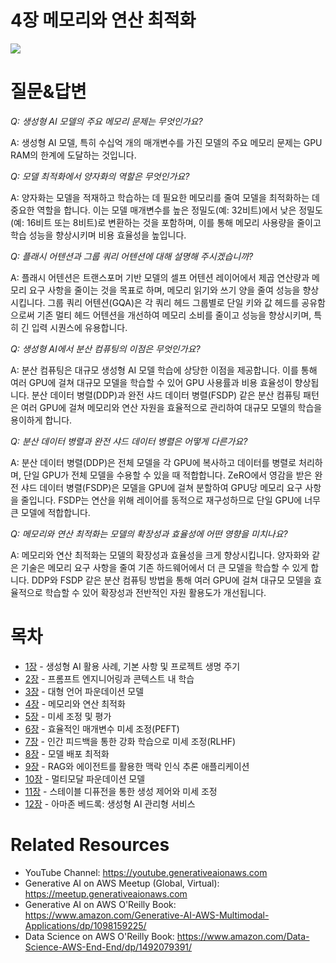# 4장 메모리와 연산 최적화
[![](../img/gaia_book_cover_sm.png)](https://www.amazon.com/Generative-AI-AWS-Multimodal-Applications/dp/1098159225/)

# 질문&답변
_Q: 생성형 AI 모델의 주요 메모리 문제는 무엇인가요?_

A: 생성형 AI 모델, 특히 수십억 개의 매개변수를 가진 모델의 주요 메모리 문제는 GPU RAM의 한계에 도달하는 것입니다.

_Q: 모델 최적화에서 양자화의 역할은 무엇인가요?_

A: 양자화는 모델을 적재하고 학습하는 데 필요한 메모리를 줄여 모델을 최적화하는 데 중요한 역할을 합니다. 이는 모델 매개변수를 높은 정밀도(예: 32비트)에서 낮은 정밀도(예: 16비트 또는 8비트)로 변환하는 것을 포함하며, 이를 통해 메모리 사용량을 줄이고 학습 성능을 향상시키며 비용 효율성을 높입니다.

_Q: 플래시 어텐션과 그룹 쿼리 어텐션에 대해 설명해 주시겠습니까?_

A: 플래시 어텐션은 트랜스포머 기반 모델의 셀프 어텐션 레이어에서 제곱 연산량과 메모리 요구 사항을 줄이는 것을 목표로 하며, 메모리 읽기와 쓰기 양을 줄여 성능을 향상시킵니다. 그룹 쿼리 어텐션(GQA)은 각 쿼리 헤드 그룹별로 단일 키와 값 헤드를 공유함으로써 기존 멀티 헤드 어텐션을 개선하여 메모리 소비를 줄이고 성능을 향상시키며, 특히 긴 입력 시퀀스에 유용합니다. 

_Q: 생성형 AI에서 분산 컴퓨팅의 이점은 무엇인가요?_

A: 분산 컴퓨팅은 대규모 생성형 AI 모델 학습에 상당한 이점을 제공합니다. 이를 통해 여러 GPU에 걸쳐 대규모 모델을 학습할 수 있어 GPU 사용률과 비용 효율성이 향상됩니다. 분산 데이터 병렬(DDP)과 완전 샤드 데이터 병렬(FSDP) 같은 분산 컴퓨팅 패턴은 여러 GPU에 걸쳐 메모리와 연산 자원을 효율적으로 관리하여 대규모 모델의 학습을 용이하게 합니다.

_Q: 분산 데이터 병렬과 완전 샤드 데이터 병렬은 어떻게 다른가요?_

A: 분산 데이터 병렬(DDP)은 전체 모델을 각 GPU에 복사하고 데이터를 병렬로 처리하며, 단일 GPU가 전체 모델을 수용할 수 있을 때 적합합니다. ZeRO에서 영감을 받은 완전 샤드 데이터 병렬(FSDP)은 모델을 GPU에 걸쳐 분할하여 GPU당 메모리 요구 사항을 줄입니다. FSDP는 연산을 위해 레이어를 동적으로 재구성하므로 단일 GPU에 너무 큰 모델에 적합합니다.

_Q: 메모리와 연산 최적화는 모델의 확장성과 효율성에 어떤 영향을 미치나요?_

A: 메모리와 연산 최적화는 모델의 확장성과 효율성을 크게 향상시킵니다. 양자화와 같은 기술은 메모리 요구 사항을 줄여 기존 하드웨어에서 더 큰 모델을 학습할 수 있게 합니다. DDP와 FSDP 같은 분산 컴퓨팅 방법을 통해 여러 GPU에 걸쳐 대규모 모델을 효율적으로 학습할 수 있어 확장성과 전반적인 자원 활용도가 개선됩니다.

# 목차
* [1장](/01_intro) - 생성형 AI 활용 사례, 기본 사항 및 프로젝트 생명 주기
* [2장](/02_prompt) - 프롬프트 엔지니어링과 콘텍스트 내 학습
* [3장](/03_foundation) - 대형 언어 파운데이션 모델
* [4장](/04_optimize) - 메모리와 연산 최적화
* [5장](/05_finetune) - 미세 조정 및 평가
* [6장](/06_peft) - 효율적인 매개변수 미세 조정(PEFT)
* [7장](/07_rlhf) - 인간 피드백을 통한 강화 학습으로 미세 조정(RLHF)
* [8장](/08_deploy) - 모델 배포 최적화
* [9장](/09_rag) - RAG와 에이전트를 활용한 맥락 인식 추론 애플리케이션
* [10장](/10_multimodal) - 멀티모달 파운데이션 모델
* [11장](/11_diffusers) - 스테이블 디퓨전을 통한 생성 제어와 미세 조정
* [12장](/12_bedrock) - 아마존 베드록: 생성형 AI 관리형 서비스

# Related Resources
* YouTube Channel: https://youtube.generativeaionaws.com
* Generative AI on AWS Meetup (Global, Virtual): https://meetup.generativeaionaws.com
* Generative AI on AWS O'Reilly Book: https://www.amazon.com/Generative-AI-AWS-Multimodal-Applications/dp/1098159225/
* Data Science on AWS O'Reilly Book: https://www.amazon.com/Data-Science-AWS-End-End/dp/1492079391/
